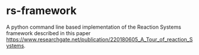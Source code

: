 # rs-framework
A python command line based implementation of the Reaction Systems framework described in this paper https://www.researchgate.net/publication/220180605_A_Tour_of_reaction_Systems.
